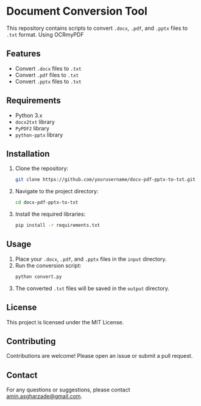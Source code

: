# Document Conversion Tool

This repository contains scripts to convert `.docx`, `.pdf`, and `.pptx` files to `.txt` format. Using OCRmyPDF

## Features

- Convert `.docx` files to `.txt`
- Convert `.pdf` files to `.txt`
- Convert `.pptx` files to `.txt`

## Requirements

- Python 3.x
- `docx2txt` library
- `PyPDF2` library
- `python-pptx` library

## Installation

1. Clone the repository:
    ```sh
    git clone https://github.com/yourusername/docx-pdf-pptx-to-txt.git
    ```
2. Navigate to the project directory:
    ```sh
    cd docx-pdf-pptx-to-txt
    ```
3. Install the required libraries:
    ```sh
    pip install -r requirements.txt
    ```

## Usage

1. Place your `.docx`, `.pdf`, and `.pptx` files in the `input` directory.
2. Run the conversion script:
    ```sh
    python convert.py
    ```
3. The converted `.txt` files will be saved in the `output` directory.

## License

This project is licensed under the MIT License.

## Contributing

Contributions are welcome! Please open an issue or submit a pull request.

## Contact

For any questions or suggestions, please contact [amin.asgharzade@gmail.com](mailto:amin.asgharzade@gmail.com).
